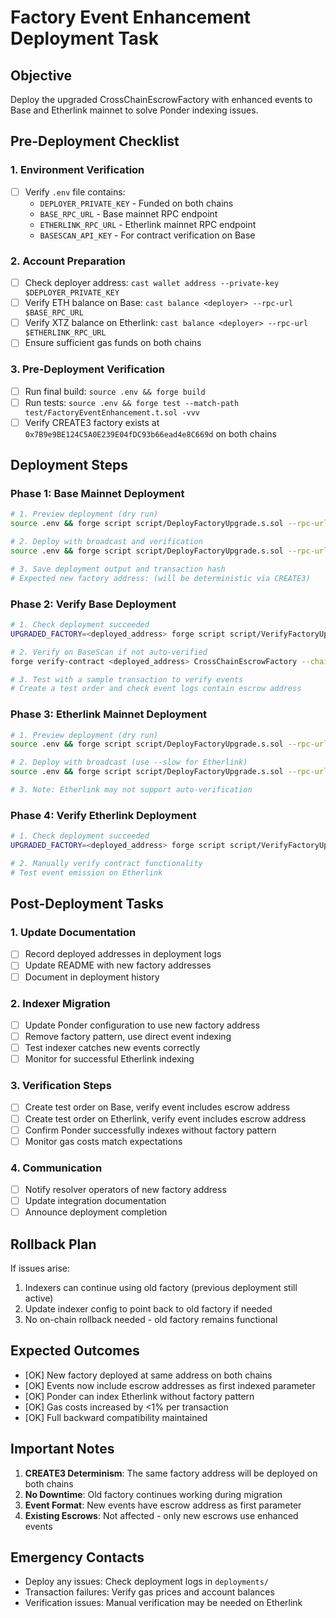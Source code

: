 # Factory Event Enhancement Deployment Task

## Objective
Deploy the upgraded CrossChainEscrowFactory with enhanced events to Base and Etherlink mainnet to solve Ponder indexing issues.

## Pre-Deployment Checklist

### 1. Environment Verification
- [ ] Verify `.env` file contains:
  - `DEPLOYER_PRIVATE_KEY` - Funded on both chains
  - `BASE_RPC_URL` - Base mainnet RPC endpoint
  - `ETHERLINK_RPC_URL` - Etherlink mainnet RPC endpoint
  - `BASESCAN_API_KEY` - For contract verification on Base

### 2. Account Preparation
- [ ] Check deployer address: `cast wallet address --private-key $DEPLOYER_PRIVATE_KEY`
- [ ] Verify ETH balance on Base: `cast balance <deployer> --rpc-url $BASE_RPC_URL`
- [ ] Verify XTZ balance on Etherlink: `cast balance <deployer> --rpc-url $ETHERLINK_RPC_URL`
- [ ] Ensure sufficient gas funds on both chains

### 3. Pre-Deployment Verification
- [ ] Run final build: `source .env && forge build`
- [ ] Run tests: `source .env && forge test --match-path test/FactoryEventEnhancement.t.sol -vvv`
- [ ] Verify CREATE3 factory exists at `0x7B9e9BE124C5A0E239E04fDC93b66ead4e8C669d` on both chains

## Deployment Steps

### Phase 1: Base Mainnet Deployment

```bash
# 1. Preview deployment (dry run)
source .env && forge script script/DeployFactoryUpgrade.s.sol --rpc-url $BASE_RPC_URL

# 2. Deploy with broadcast and verification
source .env && forge script script/DeployFactoryUpgrade.s.sol --rpc-url $BASE_RPC_URL --broadcast --verify

# 3. Save deployment output and transaction hash
# Expected new factory address: (will be deterministic via CREATE3)
```

### Phase 2: Verify Base Deployment

```bash
# 1. Check deployment succeeded
UPGRADED_FACTORY=<deployed_address> forge script script/VerifyFactoryUpgrade.s.sol --rpc-url $BASE_RPC_URL

# 2. Verify on BaseScan if not auto-verified
forge verify-contract <deployed_address> CrossChainEscrowFactory --chain-id 8453

# 3. Test with a sample transaction to verify events
# Create a test order and check event logs contain escrow address
```

### Phase 3: Etherlink Mainnet Deployment

```bash
# 1. Preview deployment (dry run)
source .env && forge script script/DeployFactoryUpgrade.s.sol --rpc-url $ETHERLINK_RPC_URL

# 2. Deploy with broadcast (use --slow for Etherlink)
source .env && forge script script/DeployFactoryUpgrade.s.sol --rpc-url $ETHERLINK_RPC_URL --broadcast --slow

# 3. Note: Etherlink may not support auto-verification
```

### Phase 4: Verify Etherlink Deployment

```bash
# 1. Check deployment succeeded
UPGRADED_FACTORY=<deployed_address> forge script script/VerifyFactoryUpgrade.s.sol --rpc-url $ETHERLINK_RPC_URL

# 2. Manually verify contract functionality
# Test event emission on Etherlink
```

## Post-Deployment Tasks

### 1. Update Documentation
- [ ] Record deployed addresses in deployment logs
- [ ] Update README with new factory addresses
- [ ] Document in deployment history

### 2. Indexer Migration
- [ ] Update Ponder configuration to use new factory address
- [ ] Remove factory pattern, use direct event indexing
- [ ] Test indexer catches new events correctly
- [ ] Monitor for successful Etherlink indexing

### 3. Verification Steps
- [ ] Create test order on Base, verify event includes escrow address
- [ ] Create test order on Etherlink, verify event includes escrow address
- [ ] Confirm Ponder successfully indexes without factory pattern
- [ ] Monitor gas costs match expectations

### 4. Communication
- [ ] Notify resolver operators of new factory address
- [ ] Update integration documentation
- [ ] Announce deployment completion

## Rollback Plan

If issues arise:
1. Indexers can continue using old factory (previous deployment still active)
2. Update indexer config to point back to old factory if needed
3. No on-chain rollback needed - old factory remains functional

## Expected Outcomes

- [OK] New factory deployed at same address on both chains
- [OK] Events now include escrow addresses as first indexed parameter
- [OK] Ponder can index Etherlink without factory pattern
- [OK] Gas costs increased by <1% per transaction
- [OK] Full backward compatibility maintained

## Important Notes

1. **CREATE3 Determinism**: The same factory address will be deployed on both chains
2. **No Downtime**: Old factory continues working during migration
3. **Event Format**: New events have escrow address as first parameter
4. **Existing Escrows**: Not affected - only new escrows use enhanced events

## Emergency Contacts

- Deploy any issues: Check deployment logs in `deployments/`
- Transaction failures: Verify gas prices and account balances
- Verification issues: Manual verification may be needed on Etherlink
